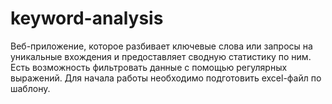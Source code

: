 # keyword-analysis
Веб-приложение, которое разбивает ключевые слова или запросы на уникальные вхождения и предоставляет сводную статистику по ним. Есть возможность фильтровать данные с помощью регулярных выражений. Для начала работы необходимо подготовить excel-файл по шаблону.
